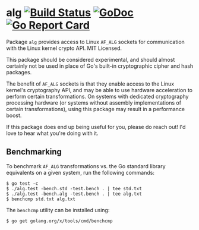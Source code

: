 alg [![Build Status](https://travis-ci.org/mdlayher/alg.svg?branch=master)](https://travis-ci.org/mdlayher/alg) [![GoDoc](https://godoc.org/github.com/mdlayher/alg?status.svg)](https://godoc.org/github.com/mdlayher/alg) [![Go Report Card](https://goreportcard.com/badge/github.com/mdlayher/alg)](https://goreportcard.com/report/github.com/mdlayher/alg)
===

Package `alg` provides access to Linux `AF_ALG` sockets for communication
with the Linux kernel crypto API.  MIT Licensed.

This package should be considered experimental, and should almost certainly
not be used in place of Go's built-in cryptographic cipher and hash packages.

The benefit of `AF_ALG` sockets is that they enable access to the Linux kernel's
cryptography API, and may be able to use hardware acceleration to perform
certain transformations.  On systems with dedicated cryptography processing
hardware (or systems without assembly implementations of certain
transformations), using this package may result in a performance boost.

If this package does end up being useful for you, please do reach out!
I'd love to hear what you're doing with it.

Benchmarking
------------

To benchmark `AF_ALG` transformations vs. the Go standard library equivalents
on a given system, run the following commands:

```
$ go test -c
$ ./alg.test -bench.std -test.bench . | tee std.txt
$ ./alg.test -bench.alg -test.bench . | tee alg.txt
$ benchcmp std.txt alg.txt
```

The `benchcmp` utility can be installed using:

```
$ go get golang.org/x/tools/cmd/benchcmp
```
